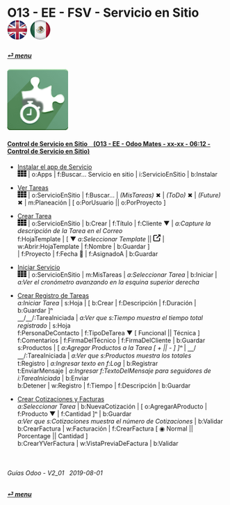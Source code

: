 # O13 - EE - FSV - Servicio en Sitio &nbsp;&nbsp;&nbsp;&nbsp; [![en-uk](/doc/img/en-uk_flag_button_small.png)](/en-uk/o13/ee/fsv/en-uk-o13-ee-fsv-field-service-guides.md) [ ![es-mx](/doc/img/es-mx_flag_button_small.png)](/es-mx/o13/ee/fsv/es-mx-o13-ee-fsv-field-service-guides.md)
#### [_&#x23CE; menu_](/es-mx/o13/ee/es-mx-o13-ee-guides-menu.md)  
### ![fsv](/doc/img/field_service.png)

#### [Control de Servicio en Sitio &nbsp;&nbsp; (O13 - EE - Odoo Mates - xx-xx - 06:12 - Control de Servicio en Sitio)](https://youtube.com/embed/AjG16B-DTYY?autoplay=1&start=3&end=0&rel=0&nocount)<br>

- [Instalar el app de Servicio](https://youtube.com/embed/AjG16B-DTYY?autoplay=1&start=3s&end=16s&rel=0)  
  ![apps](/doc/img/apps.png) | o:Apps | f:Buscar... Servicio en sitio | i:ServicioEnSitio | b:Instalar  

- [Ver Tareas](https://youtube.com/embed/AjG16B-DTYY?autoplay=1&start=17s&end=31s&rel=0)  
  ![apps](/doc/img/apps.png) | o:ServicioEnSitio | f:Buscar... | _(MisTareas)_ &#x2716; | _(ToDo)_ &#x2716; | _(Future)_ &#x2716; | m:Planeación | \[ o:PorUsuario || o:PorProyecto ]  

- [Crear Tarea](https://youtube.com/embed/AjG16B-DTYY?autoplay=1&start=32s&end=1m18s&rel=0)  
  ![apps](/doc/img/apps.png) | o:ServicioEnSitio | b:Crear | f:Título | f:Cliente &#x25BC; | _a:Capture la descripción de la Tarea en el Correo_  
  f:HojaTemplate | \[ &#x25BC; _a:Seleccionar Template_ || ![show_catalog](/doc/img/show_catalog.png) | w:Abrir:HojaTemplate | f:Nombre | b:Guardar ]  
  | f:Proyecto | f:Fecha &#x1F4C5; | f:AsignadoA | b:Guardar  
  
- [Iniciar Servicio](https://youtube.com/embed/AjG16B-DTYY?autoplay=1&start=1m19s&end=1m36s&rel=0)  
  ![apps](/doc/img/apps.png) | o:ServicioEnSitio | m:MisTareas | _a:Seleccionar Tarea_ | b:Iniciar | _a:Ver el cronómetro avanzando en la esquina superior derecha_  
  
- [Crear Registro de Tareas](https://youtube.com/embed/AjG16B-DTYY?autoplay=1&start=1m35s&end=4m2s&rel=0)  
  _a:Iniciar Tarea_ | s:Hoja | \[ b:Crear | f:Descripción | f:Duración | b:Guardar ]&#x207F;  
  &#x23BD;/&#x23BD;/:TareaIniciada | _a:Ver que s:Tiempo muestra el tiempo total registrado_ | s:Hoja  
  f:PersonaDeContacto | f:TipoDeTarea &#x25BC; \[ Funcional || Técnica ]  
  f:Comentarios | f:FirmaDelTécnico | f:FirmaDelCliente | b:Guardar  
  s:Productos | \[ _a:Agregar Productos a la Tarea \[ + || - ] ]&#x207F;_ | &#x23BD;/&#x23BD;/:TareaIniciada | _a:Ver que s:Productos muestra los totales_  
  t:Registro | _a:Ingresar texto en f:Log_ | b:Registrar  
  t:EnviarMensaje | _a:Ingresar f:TextoDelMensaje para seguidores de i:TareaIniciada_ | b:Enviar  
  b:Detener | w:Registro | f:Tiempo | f:Descripción | b:Guardar  
  
- [Crear Cotizaciones y Facturas](https://youtube.com/embed/AjG16B-DTYY?autoplay=1&start=4m7s&end=5m&rel=0)  
  _a:Seleccionar Tarea_ | b:NuevaCotización | \[ o:AgregarAProducto | f:Producto &#x25BC; | f:Cantidad ]&#x207F; | b:Guardar  
  _a:Ver que s:Cotizaciones muestra el número de Cotizaciones_ | b:Validar  
  b:CrearFactura | w:Facturación | f:CrearFactura \[ &#x25C9; Normal || Porcentage || Cantidad ]  
  b:CrearYVerFactura | w:VistaPreviaDeFactura | b:Validar  

<br>

###### Guías Odoo - V2_01 &nbsp; 2019-08-01  
**[_&#x23CE; menu_](/es-mx/o13/ee/es-mx-o13-ee-guides-menu.md)**  
